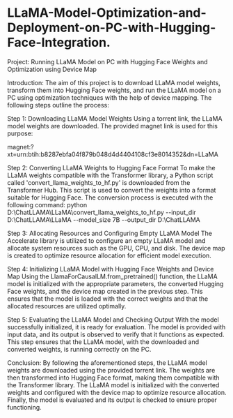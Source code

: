 # LLaMA-Model-Optimization-and-Deployment-on-PC-with-Hugging-Face-Integration.
Project: Running LLaMA Model on PC with Hugging Face Weights and Optimization using Device Map

Introduction:
The aim of this project is to download LLaMA model weights, transform them into Hugging Face weights, and run the LLaMA model on a PC using optimization techniques with the help of device mapping. The following steps outline the process:

Step 1: Downloading LLaMA Model Weights
Using a torrent link, the LLaMA model weights are downloaded. The provided magnet link is used for this purpose:

magnet:?xt=urn:btih:b8287ebfa04f879b048d4d4404108cf3e8014352&dn=LLaMA

Step 2: Converting LLaMA Weights to Hugging Face Format
To make the LLaMA weights compatible with the Transformer library, a Python script called 'convert_llama_weights_to_hf.py' is downloaded from the Transformer Hub. This script is used to convert the weights into a format suitable for Hugging Face. The conversion process is executed with the following command:
python D:\ChatLLAMA\LLaMA\convert_llama_weights_to_hf.py --input_dir D:\ChatLLAMA\LLaMA --model_size 7B --output_dir D:\ChatLLAMA

Step 3: Allocating Resources and Configuring Empty LLaMA Model
The Accelerate library is utilized to configure an empty LLaMA model and allocate system resources such as the GPU, CPU, and disk. The device map is created to optimize resource allocation for efficient model execution.

Step 4: Initializing LLaMA Model with Hugging Face Weights and Device Map
Using the LlamaForCausalLM.from_pretrained() function, the LLaMA model is initialized with the appropriate parameters, the converted Hugging Face weights, and the device map created in the previous step. This ensures that the model is loaded with the correct weights and that the allocated resources are utilized optimally.

Step 5: Evaluating the LLaMA Model and Checking Output
With the model successfully initialized, it is ready for evaluation. The model is provided with input data, and its output is observed to verify that it functions as expected. This step ensures that the LLaMA model, with the downloaded and converted weights, is running correctly on the PC.

Conclusion:
By following the aforementioned steps, the LLaMA model weights are downloaded using the provided torrent link. The weights are then transformed into Hugging Face format, making them compatible with the Transformer library. The LLaMA model is initialized with the converted weights and configured with the device map to optimize resource allocation. Finally, the model is evaluated and its output is checked to ensure proper functioning.
